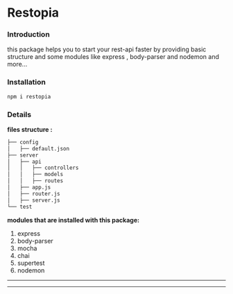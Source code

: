 
# Restopia
### Introduction

this package helps you to start your rest-api faster by providing basic structure and some modules like express , body-parser and nodemon and more...


### Installation

```javascript
npm i restopia
```
### Details
__files structure :__
```bash
├── config
│   ├── default.json
├── server
│   ├── api
│   │   ├── controllers
│   │   ├── models
│   │   ├── routes
│   ├── app.js
│   ├── router.js
│   ├── server.js
└── test
```

__modules that are installed with this package:__

1. express
1. body-parser
1. mocha
1. chai
1. supertest
1. nodemon


___
---